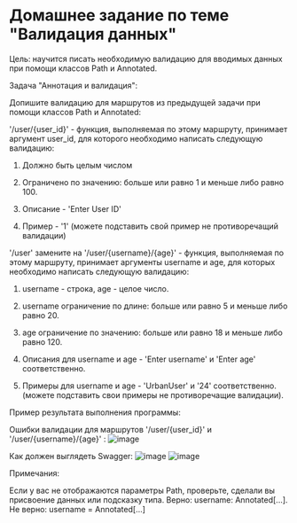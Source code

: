 # Домашнее задание по теме "Валидация данных"

Цель: научится писать необходимую валидацию для вводимых данных при помощи классов Path и Annotated.

Задача "Аннотация и валидация":

Допишите валидацию для маршрутов из предыдущей задачи при помощи классов Path и Annotated:

'/user/{user_id}' - функция, выполняемая по этому маршруту, принимает аргумент user_id, для которого необходимо написать следующую валидацию:

1. Должно быть целым числом

2. Ограничено по значению: больше или равно 1 и меньше либо равно 100.

3. Описание - 'Enter User ID'

4. Пример - '1' (можете подставить свой пример не противоречащий валидации)

'/user' замените на '/user/{username}/{age}' - функция, выполняемая по этому маршруту, принимает аргументы username и age, для которых необходимо написать следующую валидацию:

1. username - строка, age - целое число.

2. username ограничение по длине: больше или равно 5 и меньше либо равно 20.

3. age ограничение по значению: больше или равно 18 и меньше либо равно 120.

4. Описания для username и age - 'Enter username' и 'Enter age' соответственно.

5. Примеры для username и age - 'UrbanUser' и '24' соответственно. (можете подставить свои примеры не противоречащие валидации).

Пример результата выполнения программы:

Ошибки валидации для маршрутов '/user/{user_id}' и '/user/{username}/{age}' :
![image](https://github.com/user-attachments/assets/eff23b12-b620-4d54-848e-15e22df405d5)

Как должен выглядеть Swagger:
![image](https://github.com/user-attachments/assets/907c7aef-5bb5-4021-b13f-c3ffc30a651d)
![image](https://github.com/user-attachments/assets/7c67e414-f2f6-49eb-9cb7-3ad60dd2abbf)

Примечания:

Если у вас не отображаются параметры Path, проверьте, сделали вы присвоение данных или подсказку типа.
Верно: username: Annotated[...].
Не верно: username = Annotated[...]
